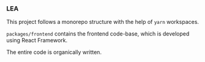 ### LEA

This project follows a monorepo structure with the help of `yarn` workspaces.

`packages/frontend` contains the frontend code-base, which is developed using
React Framework.

The entire code is organically written.

